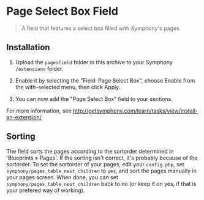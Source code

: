 # Page Select Box Field

> A field that features a select box filled with Symphony's pages

## Installation

1. Upload the `pagesfield` folder in this archive to your Symphony `/extensions` folder.

2. Enable it by selecting the "Field: Page Select Box", choose Enable from the with-selected menu, then click Apply.

3. You can now add the "Page Select Box" field to your sections.

For more information, see <http://getsymphony.com/learn/tasks/view/install-an-extension/>

## Sorting

The field sorts the pages according to the sortorder determined in 'Blueprints » Pages'. If the sorting isn't correct, it's probably because of the sortorder. To set the sortorder of your pages, edit your `config.php`, set `symphony/pages_table_nest_children` to `yes`, and sort the pages manually in your pages screen. When done, you can set `symphony/pages_table_nest_children` back to no (or keep it on yes, if that is your prefered way of working).
